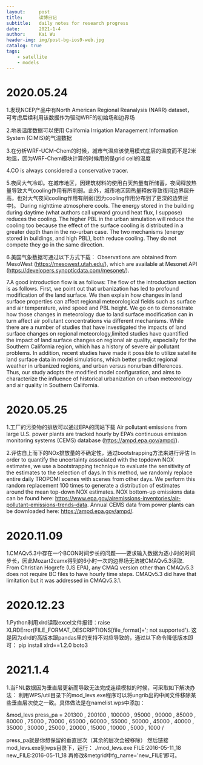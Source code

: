 ```yaml
---
layout:     post
title:      读博日记
subtitle:   daily notes for research progress
date:       2021-1-4
author:     Kai Wu
header-img: img/post-bg-ios9-web.jpg
catalog: true
tags:
    - satellite
    - models
---
```


# 2020.05.24
1.发现NCEP产品中有North American Regional Reanalysis (NARR) dataset，可考虑后续利用该数据作为驱动WRF的初始场和边界场

2.地表温度数据可以使用 California Irrigation Management Information System (CIMIS)的气温数据

3.在分析WRF-UCM-Chem的时候，城市气温应该使用模式底层的温度而不是2米地温，因为WRF-Chem模块计算的时候用的是grid cell的温度

4.CO is always considered a conservative tracer.

5.夜间大气冷却。在城市地区，因建筑材料的使用白天热量有所储蓄，夜间释放热量导致大气cooling作用有所削弱。此外，城市地区因热量释放导致夜间边界层升高，也对大气夜间cooling作用有削弱(因为cooling作用分布到了更深的边界层中)。
During nighttime atmosphere cools. The energy stored in the building during daytime (what authors call upward ground heat flux, I suppose) reduces the cooling. The higher PBL in the urban simulation will reduce the cooling too because the effect of the surface cooling is distributed in a greater depth than in the no-urban case. The two mechanisms (energy stored in buildings, and high PBL), both reduce cooling. They do not compete they go in the same direction.

6.美国气象数据可通过以下方式下载：
Observations are obtained from MesoWest (https://mesowest.utah.edu/), which are available at Mesonet API (https://developers.synopticdata.com/mesonet/).

7.A good introduction flow is as follows:
The flow of the introduction section is as follows. First, we point out that urbanization has led to profound modification of the land surface. We then explain how changes in land surface properties can affect regional meteorological fields such as surface and air temperature, wind speed and PBL height. We go on to demonstrate how those changes in meteorology due to land surface modification can in turn affect air pollutant concentrations via different mechanisms. While there are a number of studies that have investigated the impacts of land surface changes on regional meteorology,limited studies have quantified the impact of land surface changes on regional air quality, especially for the Southern California region, which has a history of severe air pollutant problems. In addition, recent studies have made it possible to utilize satellite land surface data in model simulations, which better predict regional weather in urbanized regions, and urban versus nonurban differences. Thus, our study adopts the modified model configuration, and aims to characterize the influence of historical urbanization on urban meteorology and air quality in Southern California.

# 2020.05.25
1.工厂的污染物的排放可以通过EPA的网站下载
Air pollutant emissions from large U.S. power plants are tracked hourly by EPA’s continuous emission monitoring systems (CEMS) database (https://ampd.epa.gov/ampd/). 

2.评估自上而下的NOx排放量的不确定性，通过bootstrapping方法来进行评估
In order to quantify the uncertainty associated with the topdown NOX estimates, we use a bootstrapping technique to evaluate the sensitivity of the estimates to the selection of days.In this method, we randomly replace entire daily TROPOMI scenes with scenes from other days. We perform
this random replacement 100 times to generate a distribution of estimates around the mean top-down NOX estimates.
NOX bottom-up emissions data can be found here: https://www.epa.gov/airemissions-inventories/air-pollutant-emissions-trends-data. 
Annual CEMS data from power plants can be downloaded here: https://ampd.epa.gov/ampd/. 

# 2020.11.09
1.CMAQv5.3中存在一个BCON时间步长的问题——要求输入数据为逐小时的时间步长，因此Mozart2camx得到的6小时一次的边界场无法被CMAQv5.3读取.
From Christian Hogrefe (US EPA), any CMAQ version other than CMAQv5.3 does not require BC files to have hourly time steps. CMAQv5.3 did have that limitation but it was addressed in CMAQv5.3.1.

# 2020.12.23
1.Python利用xlrd读取excel文件报错：raise XLRDError(FILE_FORMAT_DESCRIPTIONS[file_format]+'; not supported'). 
这是因为xlrd的高版本跟pandas里的支持不对应导致的，通过以下命令降低版本即可： 
pip install xlrd==1.2.0 boto3

# 2021.1.4
1.当FNL数据因为垂直层更新而导致无法完成连续模拟的时候，可采取如下解决办法： 
利用WPS/util目录下的mod_levs.exe程序可以将ungrib出的中间文件移除某些垂直层次使之一致。具体做法是在namelist.wps中添加： 

&mod_levs 
press_pa = 201300 , 200100 , 100000 , 
             95000 ,  90000 , 
             85000 ,  80000 , 
             75000 ,  70000 , 
             65000 ,  60000 , 
             55000 ,  50000 , 
             45000 ,  40000 , 
             35000 ,  30000 , 
             25000 ,  20000 , 
             15000 ,  10000 , 
              5000 ,   1000 
/ 

press_pa就是你想保留的垂直层次（其余的层次会被移除） 
然后链接mod_levs.exe到wps目录下，运行： 
./mod_levs.exe FILE:2016-05-11_18 new_FILE:2016-05-11_18 
再修改&metgrid中fg_name='new_FILE'即可。 